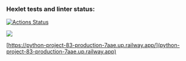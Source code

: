 ### Hexlet tests and linter status:
[![Actions Status](https://github.com/ggByron/python-project-83/workflows/hexlet-check/badge.svg)](https://github.com/ggByron/python-project-83/actions)

<a href="https://codeclimate.com/github/ggByron/python-project-83/maintainability"><img src="https://api.codeclimate.com/v1/badges/13abae70d676a80a1864/maintainability" /></a>

[https://python-project-83-production-7aae.up.railway.app/](python-project-83-production-7aae.up.railway.app)
